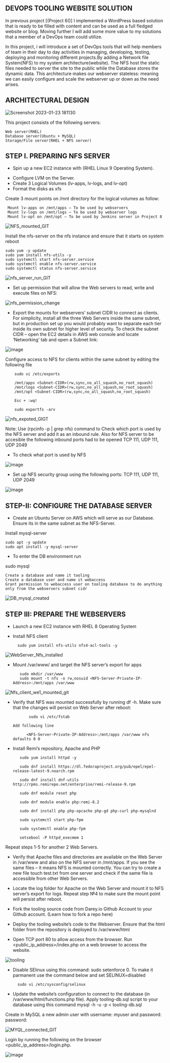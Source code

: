 ## DEVOPS TOOLING WEBSITE SOLUTION



In previous project [(Project 6()] I implemented a WordPress based solution that is ready to be filled with content and can be used as a full fledged website or blog. Moving further I will add some more value to my solutions that a member of a DevOps team could utilize. 



In this project, i will introduce a set of DevOps tools that will help members of team in their day to day activities in managing, developing, testing, deploying and monitoring different projects.By adding a Network file System(NFS) to my system architecture(website). The NFS host the static files needed to server the site to the public while the Database stores the dynamic data. This architecture makes our webserver stateless: meaning we can easily configure and scale the webserver up or down as the need arises.



## ARCHITECTURAL DESIGN

![Screenshot 2023-01-23 181130](https://user-images.githubusercontent.com/122198373/214173130-bba052be-b862-4e4a-bc1a-c5ee29913eee.png)



This project consists of the following servers:

    Web server(RHEL)
    Database server(Ubuntu + MySQL)
    Storage/File server(RHEL + NFS server)
    
    

## STEP I. PREPARING NFS SERVER

- Spin up a new EC2 instance with (RHEL Linux 9 Operating System).
* Configure LVM on the Server.
* Create 3 Logical Volumes (lv-apps, lv-logs, and lv-opt)
* Format the disks as xfs

Create 3 mount points on /mnt directory for the logical volumes as follow:


     Mount lv-apps on /mnt/apps – To be used by webservers
     Mount lv-logs on /mnt/logs – To be used by webserver logs
     Mount lv-opt on /mnt/opt – To be used by Jenkins server in Project 8




![NFS_mounted_GIT](https://user-images.githubusercontent.com/122198373/214183586-3b596762-54b9-42de-8d51-6a49d328a22d.png)



Install the nfs-server on the nfs instance and ensure that it starts on system reboot



    sudo yum -y update
    sudo yum install nfs-utils -y
    sudo systemctl start nfs-server.service
    sudo systemctl enable nfs-server.service
    sudo systemctl status nfs-server.service


![nfs_server_run_GIT](https://user-images.githubusercontent.com/122198373/214186105-106006a0-32e4-4fd1-a09e-1fab64a15a1d.png)


* Set up permission that will allow the Web servers to read, write and execute files on NFS:


![nfs_permission_change](https://user-images.githubusercontent.com/122198373/214188829-765d9c6b-c355-49fd-a573-d5af70300cc1.png)

* Export the mounts for webservers’ subnet CIDR to connect as clients. For simplicity, install all the three Web Servers inside the same subnet, but in production set up you would probably want to separate each tier inside its own subnet for higher level of security. To check the subnet CIDR – open the EC2 details in AWS web console and locate ‘Networking’ tab and open a Subnet link:



![image](https://user-images.githubusercontent.com/122198373/214203410-1b2bf4cd-37dd-4084-b75c-74b2b16a3de5.png)


Configure access to NFS for clients within the same subnet by editing the following file

        sudo vi /etc/exports

        /mnt/apps <Subnet-CIDR>(rw,sync,no_all_squash,no_root_squash)
        /mnt/logs <Subnet-CIDR>(rw,sync,no_all_squash,no_root_squash)
        /mnt/opt <Subnet-CIDR>(rw,sync,no_all_squash,no_root_squash)

        Esc + :wq!

        sudo exportfs -arv
        
![nfs_expoted_GIGT](https://user-images.githubusercontent.com/122198373/214193452-5dc56c93-314d-48d1-8ef6-ee973e966a13.png)

Note: Use (rpcinfo -p | grep nfs) command to Check which port is used by the NFS server and add it as an inbound rule.  Also for NFS server to be accesible the following inbound ports had to be opened TCP 111, UDP 111, UDP 2049

* To check what port is used by NFS 

![image](https://user-images.githubusercontent.com/122198373/214194369-3ce83efa-658a-4cb3-be03-7ded18b5c759.png)

* Set up NFS security group using the following ports: TCP 111, UDP 111, UDP 2049

![image](https://user-images.githubusercontent.com/122198373/214194433-bb1ca499-db96-4b68-8901-9b0ac5263c34.png)


## STEP-II: CONFIGURE THE DATABASE SERVER

* Create an Ubuntu Server on AWS which will serve as our Database. Ensure its in the same subnet as the NFS-Server.

Install mysql-server

    sudo apt -y update
    sudo apt install -y mysql-server

* To enter the DB environment run

sudo mysql

    Create a database and name it tooling
    Create a database user and name it webaccess
    Grant permission to webaccess user on tooling database to do anything only from the webservers subnet cidr

![DB_mysql_created](https://user-images.githubusercontent.com/122198373/214198307-c9abff34-dad1-41cd-828e-415766a47774.png)




## STEP III: PREPARE THE WEBSERVERS

* Launch a new EC2 instance with RHEL 8 Operating System

* Install NFS client

        sudo yum install nfs-utils nfs4-acl-tools -y


![WebServer_Nfs_installed](https://user-images.githubusercontent.com/122198373/214200608-3752cef7-c1ea-4967-b3ff-b9c54d3649f0.png)

* Mount /var/www/ and target the NFS server’s export for apps

         sudo mkdir /var/www
         sudo mount -t nfs -o rw,nosuid <NFS-Server-Private-IP-Address>:/mnt/apps /var/www

![Nfs_client_we1_mounted_git](https://user-images.githubusercontent.com/122198373/214200744-5dc4cd36-bdb7-4511-a308-24ef05578ae0.png)


* Verify that NFS was mounted successfully by running df -h. Make sure that the changes will persist on Web Server after reboot:

             sudo vi /etc/fstab

      Add following line

            <NFS-Server-Private-IP-Address>:/mnt/apps /var/www nfs defaults 0 0

* Install Remi’s repository, Apache and PHP

     
         sudo yum install httpd -y

         sudo dnf install https://dl.fedoraproject.org/pub/epel/epel-release-latest-9.noarch.rpm

         sudo dnf install dnf-utils http://rpms.remirepo.net/enterprise/remi-release-9.rpm

         sudo dnf module reset php

         sudo dnf module enable php:remi-8.2

         sudo dnf install php php-opcache php-gd php-curl php-mysqlnd

         sudo systemctl start php-fpm

         sudo systemctl enable php-fpm

         setsebool -P httpd_execmem 1



Repeat steps 1-5 for another 2 Web Servers.

* Verify that Apache files and directories are available on the Web Server in /var/www and also on the NFS server in /mnt/apps. If you see the same files – it means NFS is mounted correctly. You can try to create a new file touch test.txt from one server and check if the same file is accessible from other Web Servers.

- Locate the log folder for Apache on the Web Server and mount it to NFS server’s export for logs. Repeat step №4 to make sure the mount point will persist after reboot.

* Fork the tooling source code from Darey.io Github Account to your Github account. (Learn how to fork a repo here)

+ Deploy the tooling website’s code to the Webserver. Ensure that the html folder from the repository is deployed to /var/www/html

* Open TCP port 80 to allow access from the browser. Run <public_ip_address>/index.php on a web browser to access the website.

![tooling](https://user-images.githubusercontent.com/122198373/214205618-465a173b-1433-4713-9501-90f496f26756.png)


* Disable SElinux using this command: sudo setenforce 0. To make it parmanent use the command below and set SELINUX=disabled

        sudo vi /etc/sysconfig/selinux

* Update the website’s configuration to connect to the database (in /var/www/html/functions.php file). Apply tooling-db.sql script to your database using this command mysql -h -u -p < tooling-db.sql

Create in MySQL a new admin user with username: myuser and password: password:

![MYQL_connected_GIT](https://user-images.githubusercontent.com/122198373/214205741-716ad06e-d602-46b4-b14e-c45bac3153cf.png)

Login by running the following on the browser <public_ip_address>/login.php.

![image](https://user-images.githubusercontent.com/122198373/214205724-334951b2-d0a9-4d0c-9d46-961bb0f37d24.png)
